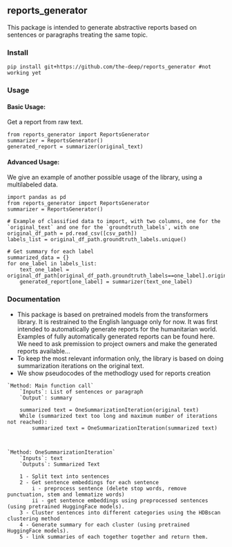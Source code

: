 ## reports_generator
This package is intended to generate abstractive reports based on sentences or paragraphs treating the same topic.

### Install

```posh
pip install git+https://github.com/the-deep/reports_generator #not working yet
```

### Usage
#### Basic Usage:
Get a report from raw text.
```
from reports_generator import ReportsGenerator
summarizer = ReportsGenerator()    
generated_report = summarizer(original_text)
```
#### Advanced Usage:
We give an example of another possible usage of the library, using a multilabeled data. 
```
import pandas as pd
from reports_generator import ReportsGenerator
summarizer = ReportsGenerator()

# Example of classified data to import, with two columns, one for the `original_text` and one for the `groundtruth_labels`, with one 
original_df_path = pd.read_csv([csv_path]) 
labels_list = original_df_path.groundtruth_labels.unique()

# Get summary for each label
summarized_data = {}
for one_label in labels_list:
    text_one_label = original_df_path[original_df_path.groundtruth_labels==one_label].original_text.tolist()
    generated_report[one_label] = summarizer(text_one_label)
```

### Documentation
- This package is based on pretrained models from the transformers library. It is restrained to the English language only for now. 
It was first intended to automatically generate reports for the humanitarian world. 
Examples of fully automatically generated reports can be found here. We need to ask premission to project owners and make the generated reports available...
- To keep the most relevant information only, the library is based on doing summarization iterations on the original text. 
- We show pseudocodes of the methodlogy used for reports creation
```
`Method: Main function call`
    `Inputs`: List of sentences or paragraph
    `Output`: summary
    
    summarized text = OneSummarizationIteration(original text)
    While (summarized text too long and maximum number of iterations not reached):
        summarized text = OneSummarizationIteration(summarized text)
        
        
        
`Method: OneSummarizationIteration`
    `Inputs`: text
    `Outputs`: Summarized Text
    
    1 - Split text into sentences
    2 - Get sentence embeddings for each sentence
        i - preprocess sentence (delete stop words, remove punctuation, stem and lemmatize words)
        ii - get sentence embeddings using preprocessed sentences (using pretrained HuggingFace models).
    3 - Cluster sentences into different categories using the HDBscan clustering method
    4 - Generate summary for each cluster (using pretrained HuggingFace models).
    5 - link summaries of each together together and return them.
```